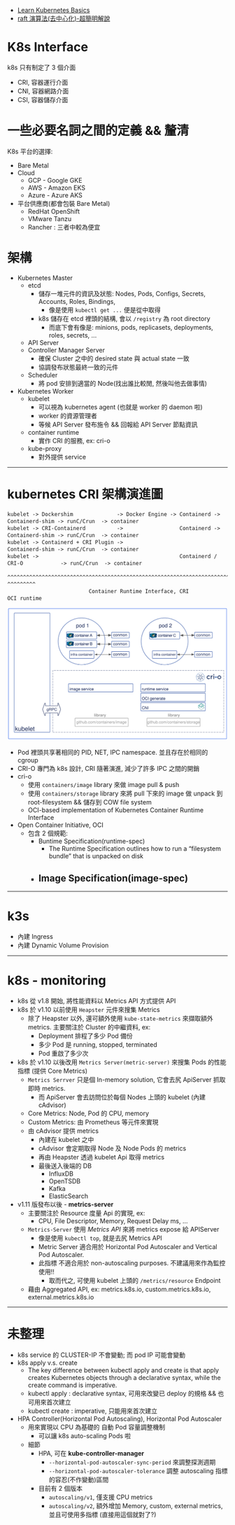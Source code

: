 - [Learn Kubernetes Basics](https://kubernetes.io/docs/tutorials/kubernetes-basics/)
- [raft 演算法(去中心化)-超簡明解說](http://thesecretlivesofdata.com/raft/)

# K8s Interface

k8s 只有制定了 3 個介面

- CRI, 容器運行介面
- CNI, 容器網路介面
- CSI, 容器儲存介面

# 一些必要名詞之間的定義 && 釐清

K8s 平台的選擇:

- Bare Metal
- Cloud
  - GCP - Google GKE
  - AWS - Amazon EKS
  - Azure - Azure AKS
- 平台供應商(都會包裝 Bare Metal)
  - RedHat OpenShift
  - VMware Tanzu
  - Rancher : 三者中較為便宜

# 架構

- Kubernetes Master
  - etcd
    - 儲存一堆元件的資訊及狀態: Nodes, Pods, Configs, Secrets, Accounts, Roles, Bindings,
      - 像是使用 `kubectl get ...` 便是從中取得
    - k8s 儲存在 etcd 裡頭的結構, 會以 `/registry` 為 root directory
      - 而底下會有像是: minions, pods, replicasets, deployments, roles, secrets, ...
  - API Server
  - Controller Manager Server
    - 確保 Cluster 之中的 desired state 與 actual state 一致
    - 協調發布狀態最終一致的元件
  - Scheduler
    - 將 pod 安排到適當的 Node(找出誰比較閒, 然後叫他去做事情)
- Kubernetes Worker
  - kubelet
    - 可以視為 kubernetes agent (也就是 worker 的 daemon 啦)
    - worker 的資源管理者
    - 等候 API Server 發布施令 && 回報給 API Server 節點資訊
  - container runtime
    - 實作 CRI 的服務, ex: cri-o
  - kube-proxy
    - 對外提供 service

---

# kubernetes CRI 架構演進圖

```
kubelet -> Dockershim              -> Docker Engine -> Containerd -> Containerd-shim -> runC/Crun  -> container
kubelet -> CRI-Containerd          ->                  Containerd -> Containerd-shim -> runC/Crun  -> container
kubelet -> Containerd + CRI Plugin ->                                Containerd-shim -> runC/Crun  -> container
kubelet ->                                             Containerd / CRI-O            -> runC/Crun  -> container
           ^^^^^^^^^^^^^^^^^^^^^^^^^^^^^^^^^^^^^^^^^^^^^^^^^^^^^^^^^^^^^^^^^^^^^^^^^    ^^^^^^^^^
                          Container Runtime Interface, CRI                              OCI runtime
```

![CRI-O](./img/CRI-O.png)

- Pod 裡頭共享著相同的 PID, NET, IPC namespace. 並且存在於相同的 cgroup
- CRI-O 專門為 k8s 設計, CRI 隨著演進, 減少了許多 IPC 之間的開銷
- cri-o
  - 使用 `containers/image` library 來做 image pull & push
  - 使用 `containers/storage` library 來將 pull 下來的 image 做 unpack 到 root-filesystem && 儲存到 COW file system
  - OCI-based implementation of Kubernetes Container Runtime Interface
- Open Container Initiative, OCI
  - 包含 2 個規範:
    - Buntime Specification(runtime-spec)
      - The Runtime Specification outlines how to run a “filesystem bundle” that is unpacked on disk
    - ## Image Specification(image-spec)

---

# k3s

- 內建 Ingress
- 內建 Dynamic Volume Provision

---

# k8s - monitoring

- k8s 從 v1.8 開始, 將性能資料以 Metrics API 方式提供 API
- k8s 於 v1.10 以前使用 `Heapster` 元件來搜集 Metrics
  - 除了 Heapster 以外, 還可額外使用 `kube-state-metrics` 來擷取額外 metrics. 主要關注於 Cluster 的中繼資料, ex:
    - Deployment 排程了多少 Pod 備份
    - 多少 Pod 是 running, stopped, terminated
    - Pod 重啟了多少次
- k8s 於 v1.10 以後改用 `Metrics Server(metric-server)` 來搜集 Pods 的性能指標 (提供 Core Metrics)
  - `Metrics Serrver` 只是個 In-memory solution, 它會去尻 ApiServer 抓取即時 metrics.
    - 而 ApiServer 會去訪問位於每個 Nodes 上頭的 kubelet (內建 cAdvisor)
  - Core Metrics: Node, Pod 的 CPU, memory
  - Custom Metrics: 由 Prometheus 等元件來實現
  - 由 cAdvisor 提供 metrics
    - 內建在 kubelet 之中
    - cAdvisor 會定期取得 Node 及 Node Pods 的 metrics
    - 再由 Heapster 透過 kubelet Api 取得 metrics
    - 最後送入後端的 DB
      - InfluxDB
      - OpenTSDB
      - Kafka
      - ElasticSearch
- v1.11 版發布以後 - **metrics-server**
  - 主要關注於 Resource 度量 Api 的實現, ex:
    - CPU, File Descriptor, Memory, Request Delay ms, ...
  - `Metrics-Server` 使用 _Metrics API_ 來將 metrics expose 給 APIServer
    - 像是使用 `kubectl top`, 就是去尻 Metrics API
    - Metric Server 適合用於 Horizontal Pod Autoscaler and Vertical Pod Autoscaler.
    - 此指標 不適合用於 non-autoscaling purposes. 不建議用來作為監控使用!!
      - 取而代之, 可使用 kubelet 上頭的 `/metrics/resource` Endpoint
  - 藉由 Aggregated API, ex: metrics.k8s.io, custom.metrics.k8s.io, external.metrics.k8s.io

---

# 未整理

- k8s service 的 CLUSTER-IP 不會變動; 而 pod IP 可能會變動
- k8s apply v.s. create
  - The key difference between kubectl apply and create is that apply creates Kubernetes objects through a declarative syntax, while the create command is imperative.
  - kubectl apply : declarative syntax, 可用來改變已 deploy 的規格 && 也可用來首次建立
  - kubectl create : imperative, 只能用來首次建立
- HPA Controller(Horizontal Pod Autoscaling), Horizontal Pod Autoscaler
  - 用來實現以 CPU 為基礎的 自動 Pod 容量調整機制
    - 可以讓 k8s auto-scaling Pods 啦
  - 細節
    - HPA, 可在 **kube-controller-manager**
      - `--horizontal-pod-autoscaler-sync-period` 來調整探測週期
      - `--horizontal-pod-autoscaler-tolerance` 調整 autoscaling 指標的容忍(不作變動)區間
    - 目前有 2 個版本
      - `autoscaling/v1`, 僅支援 CPU metrics
      - `autoscaling/v2`, 額外增加 Memory, custom, external metrics, 並且可使用多指標 (直接用這個就對了?)
